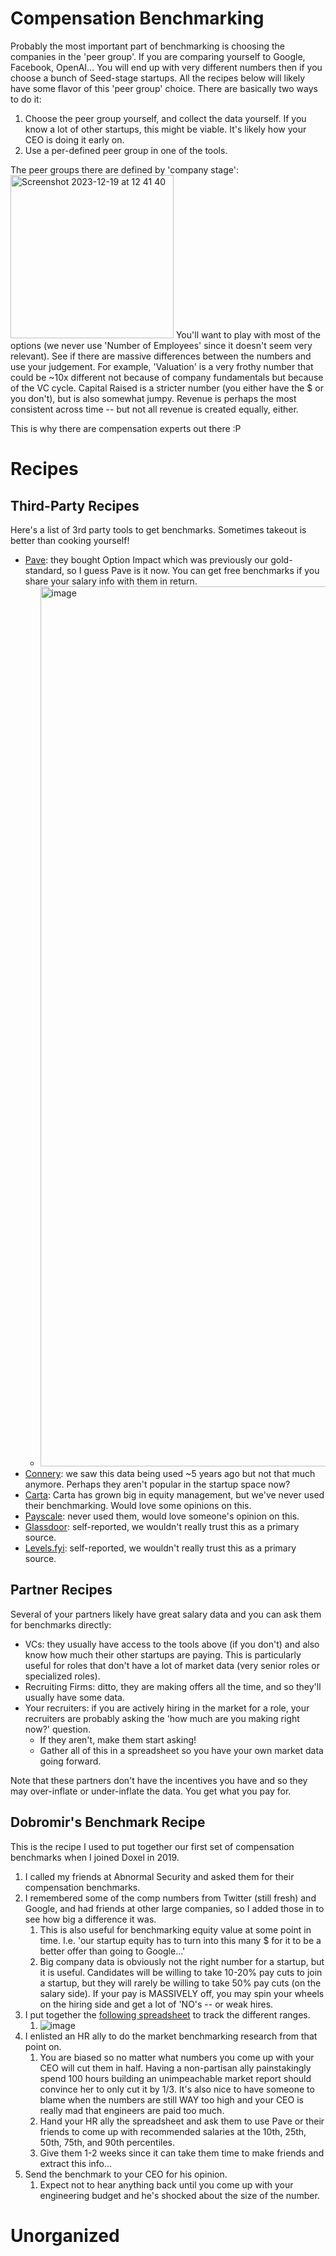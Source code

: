 # Compensation Benchmarking
Probably the most important part of benchmarking is choosing the companies in the 'peer group'. If you are comparing yourself to Google, Facebook, OpenAI... You will end up with very different numbers then if you choose a bunch of Seed-stage startups. All the recipes below will likely have some flavor of this 'peer group' choice. There are basically two ways to do it:

1. Choose the peer group yourself, and collect the data yourself. If you know a lot of other startups, this might be viable. It's likely how your CEO is doing it early on.
2. Use a per-defined peer group in one of the tools.

The peer groups there are defined by 'company stage': 
<img width="261" alt="Screenshot 2023-12-19 at 12 41 40" src="https://github.com/dobromirmontauk/open-leadership-management-cookbook/assets/50121200/537da627-3713-4dd9-9bd3-71f960ff2320">
You'll want to play with most of the options (we never use 'Number of Employees' since it doesn't seem very relevant). See if there are massive differences between the numbers and use your judgement. For example, 'Valuation' is a very frothy number that could be ~10x different not because of company fundamentals but because of the VC cycle. Capital Raised is a stricter number (you either have the $ or you don't), but is also somewhat jumpy. Revenue is perhaps the most consistent across time -- but not all revenue is created equally, either. 

This is why there are compensation experts out there :P 

# Recipes

## Third-Party Recipes
Here's a list of 3rd party tools to get benchmarks. Sometimes takeout is better than cooking yourself!

* [Pave](https://www.pave.com/benchmarking): they bought Option Impact which was previously our gold-standard, so I guess Pave is it now. You can get free benchmarks if you share your salary info with them in return.
  * <img width="1408" alt="image" src="https://github.com/dobromirmontauk/open-leadership-management-cookbook/assets/50121200/7c94b13d-08a1-4f35-98c1-dcb188be614f">
* [Connery](https://www.conneryconsulting.com/services/compensation/): we saw this data being used ~5 years ago but not that much anymore. Perhaps they aren't popular in the startup space now?
* [Carta](https://carta.com/equity-management/compensation/): Carta has grown big in equity management, but we've never used their benchmarking. Would love some opinions on this.
* [Payscale](https://www.payscale.com/products/data/peer-data/?tk=nav): never used them, would love someone's opinion on this.
* [Glassdoor](https://www.glassdoor.com/Salaries/): self-reported, we wouldn't really trust this as a primary source. 
* [Levels.fyi](https://www.levels.fyi/): self-reported, we wouldn't really trust this as a primary source. 

## Partner Recipes
Several of your partners likely have great salary data and you can ask them for benchmarks directly:

* VCs: they usually have access to the tools above (if you don't) and also know how much their other startups are paying. This is particularly useful for roles that don't have a lot of market data (very senior roles or specialized roles).
* Recruiting Firms: ditto, they are making offers all the time, and so they'll usually have some data. 
* Your recruiters: if you are actively hiring in the market for a role, your recruiters are probably asking the 'how much are you making right now?' question. 
    * If they aren't, make them start asking!
    * Gather all of this in a spreadsheet so you have your own market data going forward.

Note that these partners don't have the incentives you have and so they may over-inflate or under-inflate the data. You get what you pay for.

## Dobromir's Benchmark Recipe
This is the recipe I used to put together our first set of compensation benchmarks when I joined Doxel in 2019.

1. I called my friends at Abnormal Security and asked them for their compensation benchmarks.
1. I remembered some of the comp numbers from Twitter (still fresh) and Google, and had friends at other large companies, so I added those in to see how big a difference it was.
    1. This is also useful for benchmarking equity value at some point in time. I.e. 'our startup equity has to turn into this many $ for it to be a better offer than going to Google...'
    1. Big company data is obviously not the right number for a startup, but it is useful. Candidates will be willing to take 10-20% pay cuts to join a startup, but they will rarely be willing to take 50% pay cuts (on the salary side). If your pay is MASSIVELY off, you may spin your wheels on the hiring side and get a lot of 'NO's -- or weak hires.
1. I put together the [following spreadsheet](https://docs.google.com/spreadsheets/d/1BuM5ar1LTmhLUVN96lVS1vZM3nGbEUKBQhUDyvtuU58/edit#gid=1332198471) to track the different ranges.
    1. ![image](https://github.com/dobromirmontauk/llm-recipes/assets/50121200/19049448-7bd7-4c98-9de3-25230a142b26)
1. I enlisted an HR ally to do the market benchmarking research from that point on.
    1. You are biased so no matter what numbers you come up with your CEO will cut them in half. Having a non-partisan ally painstakingly spend 100 hours building an unimpeachable market report should convince her to only cut it by 1/3. It's also nice to have someone to blame when the numbers are still WAY too high and your CEO is really mad that engineers are paid too much.
    1. Hand your HR ally the spreadsheet and ask them to use Pave or their friends to come up with recommended salaries at the 10th, 25th, 50th, 75th, and 90th percentiles.
    1. Give them 1-2 weeks since it can take them time to make friends and extract this info...
1. Send the benchmark to your CEO for his opinion.
    1. Expect not to hear anything back until you come up with your engineering budget and he's shocked about the size of the number.


# Unorganized
